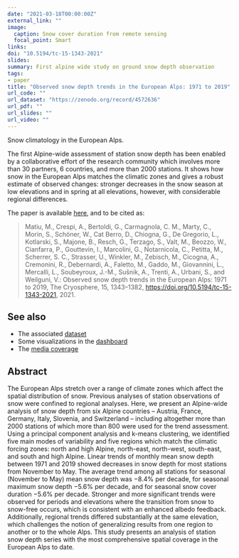 ```yaml
---
date: "2021-03-18T00:00:00Z"
external_link: ""
image:
  caption: Snow cover duration from remote sensing
  focal_point: Smart
links:
doi: "10.5194/tc-15-1343-2021"
slides:
summary: First alpine wide study on ground snow depth observation
tags:
- paper
title: "Observed snow depth trends in the European Alps: 1971 to 2019"
url_code: ""
url_dataset: "https://zenodo.org/record/4572636"
url_pdf: ""
url_slides: ""
url_video: ""
---
```



Snow climatology in the European Alps. 

The first Alpine-wide assessment of station snow depth has been enabled by a collaborative effort of the research community which involves more than 30 partners, 6 countries, and more than 2000 stations. It shows how snow in the European Alps matches the climatic zones and gives a robust estimate of observed changes: stronger decreases in the snow season at low elevations and in spring at all elevations, however, with considerable regional differences.


The paper is available [here](https://doi.org/10.5194/tc-15-1343-2021), and to be cited as:


> Matiu, M., Crespi, A., Bertoldi, G., Carmagnola, C. M., Marty, C., Morin, S., Schöner, W., Cat Berro, D., Chiogna, G., De Gregorio, L., Kotlarski, S., Majone, B., Resch, G., Terzago, S., Valt, M., Beozzo, W., Cianfarra, P., Gouttevin, I., Marcolini, G., Notarnicola, C., Petitta, M., Scherrer, S. C., Strasser, U., Winkler, M., Zebisch, M., Cicogna, A., Cremonini, R., Debernardi, A., Faletto, M., Gaddo, M., Giovannini, L., Mercalli, L., Soubeyroux, J.-M., Sušnik, A., Trenti, A., Urbani, S., and Weilguni, V.: Observed snow depth trends in the European Alps: 1971 to 2019, The Cryosphere, 15, 1343–1382, https://doi.org/10.5194/tc-15-1343-2021, 2021. 


## See also 

- The associated [dataset](/research/data_alps_snow/) 
- Some visualizations in the [dashboard](/dash-results/)
- The [media coverage](/communication/media-coverage-alpine-snow-paper/)


## Abstract

The European Alps stretch over a range of climate zones which affect the spatial distribution of snow. Previous analyses of station observations of snow were confined to regional analyses. Here, we present an Alpine-wide analysis of snow depth from six Alpine countries – Austria, France, Germany, Italy, Slovenia, and Switzerland – including altogether more than 2000 stations of which more than 800 were used for the trend assessment. Using a principal component analysis and k-means clustering, we identified five main modes of variability and five regions which match the climatic forcing zones: north and high Alpine, north-east, north-west, south-east, and south and high Alpine. Linear trends of monthly mean snow depth between 1971 and 2019 showed decreases in snow depth for most stations from November to May. The average trend among all stations for seasonal (November to May) mean snow depth was −8.4% per decade, for seasonal maximum snow depth −5.6% per decade, and for seasonal snow cover duration −5.6% per decade. Stronger and more significant trends were observed for periods and elevations where the transition from snow to snow-free occurs, which is consistent with an enhanced albedo feedback. Additionally, regional trends differed substantially at the same elevation, which challenges the notion of generalizing results from one region to another or to the whole Alps. This study presents an analysis of station snow depth series with the most comprehensive spatial coverage in the European Alps to date.